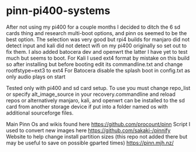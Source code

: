 # pinn-pi400-systems

After not using my pi400 for a couple months I decided to ditch the 6 sd cards thing and research multi-boot options, and pinn os seemed to be the best option.
The selection was very good but rpi4 builds for manjaro did not detect input and kali did not detect wifi on my pi400 originally so set out to fix them.
I also added batocera dev and openwrt the latter I have yet to test much but seems to boot.
For Kali I used ext4 format by mistake on this build so after installing but before booting edit its commandline.txt and change rootfstype=ext3 to ext4
For Batocera disable the splash boot in config.txt as only audio plays on start

Tested only with pi400 and sd card setup. To use you must change repo_list or specify alt_image_source in your recovery.commandline  and reload repos
or alternatively manjaro, kali, and openwrt can be installed to the sd card from another storage device if put into a folder named os with additional sourceforge files.

Main Pinn Os and wikis found here https://github.com/procount/pinn
Script I used to convert new images here https://github.com/sakaki-/pinnify
Website to help change install partition sizes (this repo not added there but may be useful to save on possible gparted times) https://pinn.mjh.nz/
